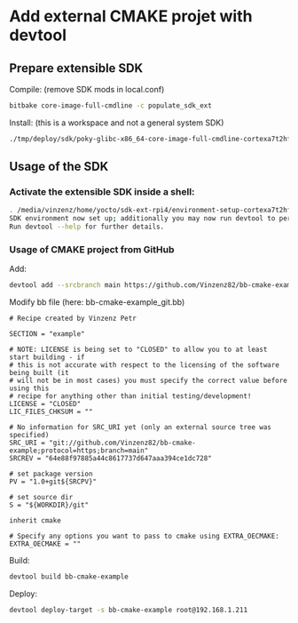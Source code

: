 # Add external CMAKE projet with devtool

## Prepare extensible SDK

Compile: (remove SDK mods in local.conf)
```bash
bitbake core-image-full-cmdline -c populate_sdk_ext
```

Install: (this is a workspace and not a general system SDK)
```bash
./tmp/deploy/sdk/poky-glibc-x86_64-core-image-full-cmdline-cortexa7t2hf-neon-vfpv4-raspberrypi4-toolchain-ext-4.0.24.sh
```
## Usage of the SDK

### Activate the extensible SDK inside a shell:

```bash
. /media/vinzenz/home/yocto/sdk-ext-rpi4/environment-setup-cortexa7t2hf-neon-vfpv4-poky-linux-gnueabi 
SDK environment now set up; additionally you may now run devtool to perform development tasks.
Run devtool --help for further details.
```

### Usage of CMAKE project from GitHub

Add:
```bash
devtool add --srcbranch main https://github.com/Vinzenz82/bb-cmake-example
```
Modify bb file (here: bb-cmake-example_git.bb)
```bb
# Recipe created by Vinzenz Petr

SECTION = "example"

# NOTE: LICENSE is being set to "CLOSED" to allow you to at least start building - if
# this is not accurate with respect to the licensing of the software being built (it
# will not be in most cases) you must specify the correct value before using this
# recipe for anything other than initial testing/development!
LICENSE = "CLOSED"
LIC_FILES_CHKSUM = ""

# No information for SRC_URI yet (only an external source tree was specified)
SRC_URI = "git://github.com/Vinzenz82/bb-cmake-example;protocol=https;branch=main"
SRCREV = "64e88f97885a44c8617737d647aaa394ce1dc728"

# set package version
PV = "1.0+git${SRCPV}"

# set source dir
S = "${WORKDIR}/git"

inherit cmake

# Specify any options you want to pass to cmake using EXTRA_OECMAKE:
EXTRA_OECMAKE = ""
```


Build:
```bash
devtool build bb-cmake-example
```

Deploy:
```bash
devtool deploy-target -s bb-cmake-example root@192.168.1.211
```
